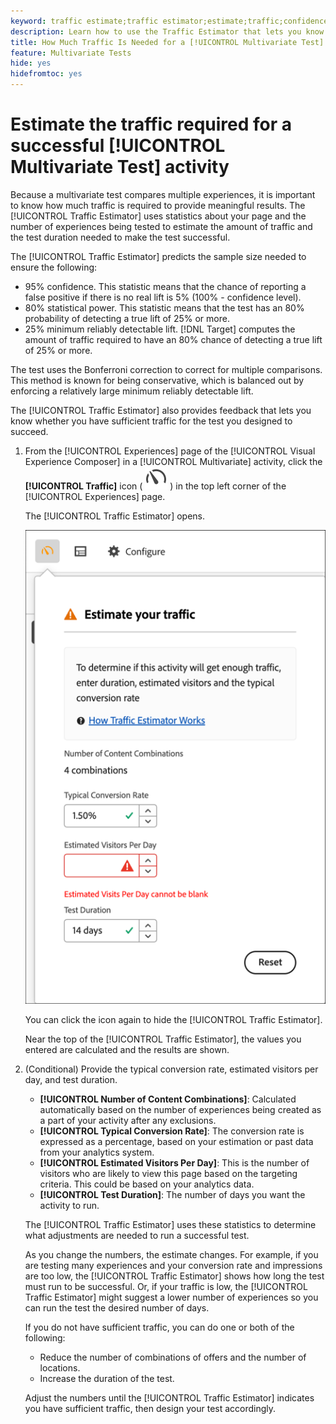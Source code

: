 ```yaml
---
keyword: traffic estimate;traffic estimator;estimate;traffic;confidence;statistical power;lift;bonferroni;conversion rate;visitors per day;duration
description: Learn how to use the Traffic Estimator that lets you know if you have sufficient traffic for your [!DNL Adobe Target] [!UICONTROL Multivariate Test] activity to succeed.
title: How Much Traffic Is Needed for a [!UICONTROL Multivariate Test] (MVT) Activity?
feature: Multivariate Tests
hide: yes
hidefromtoc: yes
---
```

# Estimate the traffic required for a successful [!UICONTROL Multivariate Test] activity

Because a multivariate test compares multiple experiences, it is important to know how much traffic is required to provide meaningful results. The [!UICONTROL Traffic Estimator] uses statistics about your page and the number of experiences being tested to estimate the amount of traffic and the test duration needed to make the test successful.

 The [!UICONTROL Traffic Estimator] predicts the sample size needed to ensure the following:

* 95% confidence. This statistic means that the chance of reporting a false positive if there is no real lift is 5% (100% - confidence level). 
* 80% statistical power. This statistic means that the test has an 80% probability of detecting a true lift of 25% or more. 
* 25% minimum reliably detectable lift. [!DNL Target] computes the amount of traffic required to have an 80% chance of detecting a true lift of 25% or more.

The test uses the Bonferroni correction to correct for multiple comparisons. This method is known for being conservative, which is balanced out by enforcing a relatively large minimum reliably detectable lift.

The [!UICONTROL Traffic Estimator] also provides feedback that lets you know whether you have sufficient traffic for the test you designed to succeed. 

1. From the [!UICONTROL Experiences] page of the [!UICONTROL Visual Experience Composer] in a [!UICONTROL Multivariate] activity, click the  **[!UICONTROL Traffic]** icon ( ![Traffic Estimator icon](/help/main/assets/icons/Gauge2.svg) ) in the top left corner of the [!UICONTROL Experiences] page.
   
    The [!UICONTROL Traffic Estimator] opens.
   
    ![Traffic Estimator user interface](/help/main/c-activities/c-multivariate-testing/t-create-multivariate-test/assets/mvt-est.png)
   
    You can click the icon again to hide the [!UICONTROL Traffic Estimator].

   Near the top of the [!UICONTROL Traffic Estimator], the values you entered are calculated and the results are shown.

1. (Conditional) Provide the typical conversion rate, estimated visitors per day, and test duration.

   * **[!UICONTROL Number of Content Combinations]**: Calculated automatically based on the number of experiences being created as a part of your activity after any exclusions. 
   * **[!UICONTROL Typical Conversion Rate]**: The conversion rate is expressed as a percentage, based on your estimation or past data from your analytics system.
   * **[!UICONTROL Estimated Visitors Per Day]**: This is the number of visitors who are likely to view this page based on the targeting criteria. This could be based on your analytics data. 
   * **[!UICONTROL Test Duration]**: The number of days you want the activity to run.

   The [!UICONTROL Traffic Estimator] uses these statistics to determine what adjustments are needed to run a successful test.

   As you change the numbers, the estimate changes. For example, if you are testing many experiences and your conversion rate and impressions are too low, the [!UICONTROL Traffic Estimator] shows how long the test must run to be successful. Or, if your traffic is low, the [!UICONTROL Traffic Estimator] might suggest a lower number of experiences so you can run the test the desired number of days.

   If you do not have sufficient traffic, you can do one or both of the following:

   * Reduce the number of combinations of offers and the number of locations. 
   * Increase the duration of the test.

   Adjust the numbers until the [!UICONTROL Traffic Estimator] indicates you have sufficient traffic, then design your test accordingly.
